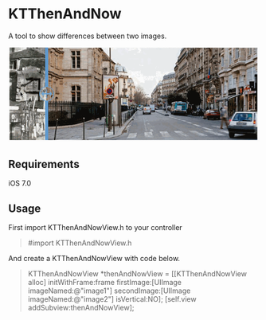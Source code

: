 # KTThenAndNow

A tool to show differences between two images.

![KTThenAndNowView](/Example/horizontal_drag.gif)

## Requirements

iOS 7.0


## Usage

First import KTThenAndNowView.h to your controller

> #import KTThenAndNowView.h

And create a KTThenAndNowView with code below.

> KTThenAndNowView *thenAndNowView = [[KTThenAndNowView alloc] initWithFrame:frame
>firstImage:[UIImage imageNamed:@"image1"]
>secondImage:[UIImage imageNamed:@"image2"]
>isVertical:NO];
>[self.view addSubview:thenAndNowView];

